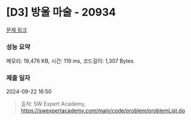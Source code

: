 # [D3] 방울 마술 - 20934 

[문제 링크](https://swexpertacademy.com/main/code/problem/problemDetail.do?contestProbId=AY9QTGqqcckDFAVF) 

### 성능 요약

메모리: 19,476 KB, 시간: 119 ms, 코드길이: 1,307 Bytes

### 제출 일자

2024-09-22 16:50



> 출처: SW Expert Academy, https://swexpertacademy.com/main/code/problem/problemList.do